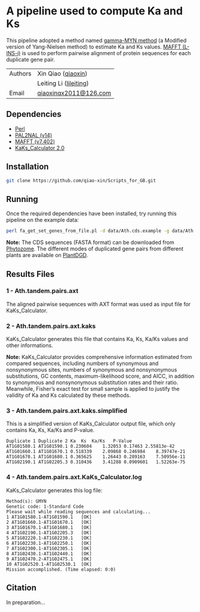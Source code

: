 # A pipeline used to compute Ka and Ks

This pipeline adopted a method named [gamma-MYN method](https://biologydirect.biomedcentral.com/articles/10.1186/1745-6150-4-20) (a Modified version of Yang-Nielsen method) to estimate Ka and Ks values. [MAFFT (L-INS-i)](https://mafft.cbrc.jp/alignment/software/) is used to perform pairwise alignment of protein sequences for each duplicate gene pair.

| | |
| --- | --- |
| Authors | Xin Qiao ([qiaoxin](https://github.com/qiao-xin)) |
| | Leiting Li ([lileiting](https://github.com/lileiting)) |
| Email   | <qiaoxinqx2011@126.com> |

## Dependencies

- [Perl](https://www.perl.org)
- [PAL2NAL (v14)](http://www.bork.embl.de/pal2nal/#Download)
- [MAFFT (v7.402)](https://mafft.cbrc.jp/alignment/software/)
- [KaKs_Calculator 2.0](https://sourceforge.net/projects/kakscalculator2/)

## Installation

```bash
git clone https://github.com/qiao-xin/Scripts_for_GB.git
```

## Running
Once the required dependencies have been installed, try running this pipeline on the example data:
```bash
perl fa_get_set_genes_from_file.pl -d data/Ath.cds.example -g data/Ath.tandem.pairs.example -o Ath.tandem.pairs.axt
```
**Note:** The CDS sequences (FASTA format) can be downloaded from [Phytozome](https://phytozome.jgi.doe.gov/pz/portal.html). The different modes of duplicated gene pairs from different plants are available on [PlantDGD]().

## Results Files
### 1 - Ath.tandem.pairs.axt
The aligned pairwise sequences with AXT format was used as input file for KaKs_Calculator.

### 2 - Ath.tandem.pairs.axt.kaks
KaKs_Calculator generates this file that contains Ka, Ks, Ka/Ks values and other informations.

**Note:** KaKs_Calculator provides comprehensive information estimated from compared sequences, including numbers of synonymous and nonsynonymous sites, numbers of synonymous and nonsynonymous substitutions, GC contents, maximum-likelihood score, and AICC, in addition to synonymous and nonsynonymous substitution rates and their ratio. Meanwhile, Fisher’s exact test for small sample is applied to justify the validity of Ka and Ks calculated by these methods.

### 3 - Ath.tandem.pairs.axt.kaks.simplified
This is a simplified version of KaKs_Calculator output file, which only contains Ka, Ks, Ka/Ks and P-value.
```
Duplicate 1	Duplicate 2	Ka	Ks	Ka/Ks	P-Value
AT1G01580.1	AT1G01590.1	0.230604	1.32053	0.17463	2.55813e-42
AT1G01660.1	AT1G01670.1	0.518339	2.09868	0.246984	8.39747e-21
AT1G01670.1	AT1G01680.1	0.365625	1.26443	0.289163	7.50956e-11
AT1G02190.1	AT1G02205.3	0.310436	3.41288	0.0909601	1.52263e-75
```

### 4 - Ath.tandem.pairs.axt.KaKs_Calculator.log
KaKs_Calculator generates this log file:
```
Method(s): GMYN 
Genetic code: 1-Standard Code
Please wait while reading sequences and calculating...
1 AT1G01580.1-AT1G01590.1	[OK]
2 AT1G01660.1-AT1G01670.1	[OK]
3 AT1G01670.1-AT1G01680.1	[OK]
4 AT1G02190.1-AT1G02205.3	[OK]
5 AT1G02220.1-AT1G02230.1	[OK]
6 AT1G02230.1-AT1G02250.1	[OK]
7 AT1G02300.1-AT1G02305.1	[OK]
8 AT1G02430.1-AT1G02440.1	[OK]
9 AT1G02470.2-AT1G02475.1	[OK]
10 AT1G02520.1-AT1G02530.1	[OK]
Mission accomplished. (Time elapsed: 0:0)
```

## Citation
In preparation...
